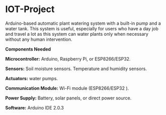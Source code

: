  # IOT-Project

Arduino-based automatic plant watering system with a built-in pump and a water tank. This system is useful, especially for users who have a day job and
travel a lot as this system can water plants only when necessary without any human intervention.

**Components Needed**

**Microcontroller:** 
Arduino, Raspberry Pi, or ESP8266/ESP32.

**Sensors:**
Soil moisture sensors.
Temperature and humidity sensors.

**Actuators:**
 water pumps.
 
**Communication Module:**
Wi-Fi module (ESP8266/ESP32 ).

**Power Supply:** Battery, solar panels, or direct power source.

**Software:**
Arduino IDE 2.0.3





 
